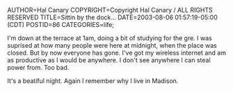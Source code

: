 AUTHOR=Hal Canary
COPYRIGHT=Copyright Hal Canary / ALL RIGHTS RESERVED
TITLE=Sittin by the dock...
DATE=2003-08-06 01:57:19-05:00 (CDT)
POSTID=86
CATEGORIES=life;

I'm down at the terrace at 1am, doing a bit of studying for the gre. I was suprised at how many people were here at midnight, when the place was closed. But by now everyone has gone. I've got my wireless internet and am as productive as I would be anywhere. I don't see anywhere I can steal power from. Too bad.

It's a beatiful night. Again I remember why I live in Madison.
